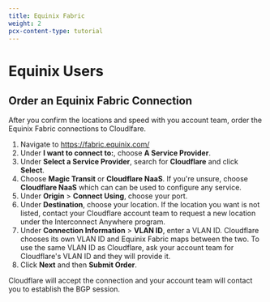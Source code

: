 ```yaml
---
title: Equinix Fabric
weight: 2
pcx-content-type: tutorial
---
```


# Equinix Users

## Order an Equinix Fabric Connection

After you confirm the locations and speed with you account team, order the Equinix Fabric connections to Cloudlfare.

1. Navigate to <https://fabric.equinix.com/>
1. Under **I want to connect to:**, choose **A Service Provider**.
1. Under **Select a Service Provider**, search for **Cloudflare** and click **Select**.
1. Choose **Magic Transit** or **Cloudflare NaaS**. If you're unsure, choose **Cloudflare NaaS** which can can be used to configure any service.
1. Under **Origin** > **Connect Using**, choose your port.
1. Under **Destination**, choose your location. If the location you want is not listed, contact your Cloudflare account team to request a new location under the Interconnect Anywhere program.
1. Under **Connection Information** > **VLAN ID**, enter a VLAN ID. Cloudflare chooses its own VLAN ID and Equinix Fabric maps between the two. To use the same VLAN ID as Cloudflare, ask your account team for Cloudflare's VLAN ID and they will provide it.
1. Click **Next** and then **Submit Order**.

Cloudflare will accept the connection and your account team will contact you to establish the BGP session.

